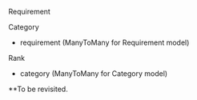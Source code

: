 Requirement

Category
- requirement (ManyToMany for Requirement model)

Rank
- category    (ManyToMany for Category model)



**To be revisited.